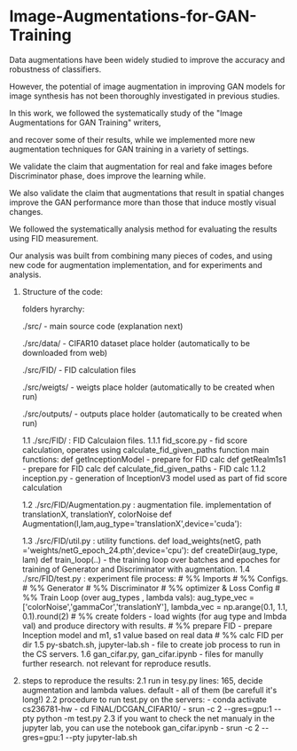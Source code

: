 # Image-Augmentations-for-GAN-Training


Data augmentations have been widely studied to improve the accuracy and robustness of classifiers.

However, the potential of image augmentation in improving GAN models for image synthesis has not been thoroughly investigated in previous studies.

In this work, we followed the systematically study of the "Image Augmentations for GAN Training" writers,

and recover some of their results, while we implemented more new augmentation techniques for GAN training in a variety of settings.

We validate the claim that augmentation for real and fake images before Discriminator phase, does improve the learning while. 

We also validate the claim that augmentations that result in spatial changes improve the GAN performance more than those that induce mostly visual changes.


We followed the systematically analysis method for evaluating the results using FID measurement. 

Our analysis was built from combining many pieces of codes, and using new code for augmentation implementation, and for experiments and analysis.


1. Structure of the code:

	folders hyrarchy:
	
	./src/					- main source code (explanation next)
	
	./src/data/				- CIFAR10 dataset place holder (automatically to be downloaded from web)
	
	./src/FID/				- FID calculation files
	
	./src/weigts/			- weigts place holder (automatically to be created when run)
	
	./src/outputs/			- outputs place holder (automatically to be created when run)
	

	
	1.1 ./src/FID/ : FID Calculaion files.
		1.1.1 fid_score.py - fid score calculation, operates using calculate_fid_given_paths function
							 main functions:
											def getInceptionModel			- prepare for FID calc
											def getRealm1s1					- prepare for FID calc
											def calculate_fid_given_paths	- FID calc
		1.1.2 inception.py - generation of InceptionV3 model used as part of fid score calculation
		
	1.2 ./src/FID/Augmentation.py : augmentation file. 
									implementation of translationX, translationY, colorNoise
									def Augmentation(I,lam,aug_type='translationX',device='cuda'):

	1.3 ./src/FID/util.py : utility functions.
									def load_weights(netG, path ='weights/netG_epoch_24.pth',device='cpu'):
									def createDir(aug_type, lam)
									def train_loop(..) - the training loop over batches and epoches for training of Generator and Discriminator 
														 with augmentation.
	1.4 ./src/FID/test.py : experiment file process:
							# %% Imports
							# %% Configs.
							# %% Generator
							# %% Discriminator
							# %% optimizer & Loss Config
							# %% Train Loop (over aug_types , lambda vals): aug_type_vec   = ['colorNoise','gammaCor','translationY'], lambda_vec = np.arange(0.1, 1.1, 0.1).round(2)
							# %% create folders - load wights (for aug type and lmbda val) and produce directory with results.
							# %% prepare FID - prepare Inception model and m1, s1 value based on real data
							# %% calc FID per dir 
	1.5 py-sbatch.sh, jupyter-lab.sh  - file to create job process to run in the CS servers.
	1.6 gan_cifar.py, gan_cifar.ipynb - files for manully further research. not relevant for reproduce resutls. 
	
		
2. steps to reproduce the results:
	2.1 run in tesy.py lines: 165, decide augmentation and lambda values. default -  all of them (be carefull it's long!)
	2.2 procedure to run test.py on the servers: 
		- conda activate cs236781-hw
		- cd FINAL/DCGAN_CIFAR10/
		- srun -c 2 --gres=gpu:1 --pty python -m test.py
	2.3 if you want to check the net manualy in the jupyter lab, you can use the notebook gan_cifar.ipynb
		- srun -c 2 --gres=gpu:1 --pty jupyter-lab.sh
			
